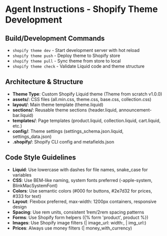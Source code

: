 # Agent Instructions - Shopify Theme Development

## Build/Development Commands
- `shopify theme dev` - Start development server with hot reload
- `shopify theme push` - Deploy theme to Shopify store
- `shopify theme pull` - Sync theme from store to local
- `shopify theme check` - Validate Liquid code and theme structure

## Architecture & Structure
- **Theme Type**: Custom Shopify Liquid theme (Theme from scratch v1.0.0)
- **assets/**: CSS files (all.min.css, theme.css, base.css, collection.css)
- **layout/**: Main theme template (theme.liquid)
- **sections/**: Reusable theme sections (header.liquid, announcement-bar.liquid)
- **templates/**: Page templates (product.liquid, collection.liquid, cart.liquid, etc.)
- **config/**: Theme settings (settings_schema.json.liquid, settings_data.json)
- **.shopify/**: Shopify CLI config and metafields.json

## Code Style Guidelines
- **Liquid**: Use lowercase with dashes for file names, snake_case for variables
- **CSS**: Use BEM-like naming, system fonts preferred (-apple-system, BlinkMacSystemFont)
- **Colors**: Use semantic colors (#000 for buttons, #2e7d32 for prices, #333 for text)
- **Layout**: Flexbox preferred, max-width: 1200px containers, responsive design
- **Spacing**: Use rem units, consistent 1rem/2rem spacing patterns
- **Forms**: Use Shopify form helpers ({% form 'product', product %})
- **Images**: Use Shopify image filters (| image_url: width:, | img_url:)
- **Prices**: Always use money filters (| money_with_currency)
